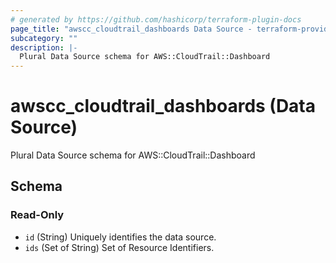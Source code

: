 ```yaml
---
# generated by https://github.com/hashicorp/terraform-plugin-docs
page_title: "awscc_cloudtrail_dashboards Data Source - terraform-provider-awscc"
subcategory: ""
description: |-
  Plural Data Source schema for AWS::CloudTrail::Dashboard
---
```


# awscc_cloudtrail_dashboards (Data Source)

Plural Data Source schema for AWS::CloudTrail::Dashboard



<!-- schema generated by tfplugindocs -->
## Schema

### Read-Only

- `id` (String) Uniquely identifies the data source.
- `ids` (Set of String) Set of Resource Identifiers.
